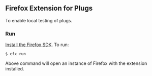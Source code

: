 ## Firefox Extension for Plugs

To enable local testing of plugs.

### Run

[Install the Firefox SDK](https://developer.mozilla.org/en-US/Add-ons/SDK/Tutorials/Installation). To run:

```
$ cfx run
```

Above command will open an instance of Firefox with the extension installed.

